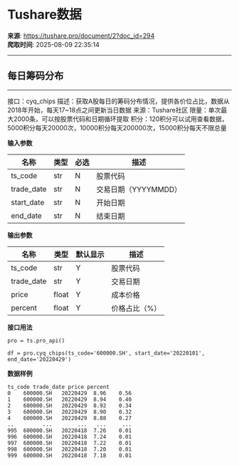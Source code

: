 # Tushare数据

**来源**: https://tushare.pro/document/2?doc_id=294  
**爬取时间**: 2025-08-09 22:35:14

---

## 每日筹码分布

---

接口：cyq\_chips
描述：获取A股每日的筹码分布情况，提供各价位占比，数据从2018年开始，每天17~18点之间更新当日数据
来源：Tushare社区
限量：单次最大2000条，可以按股票代码和日期循环提取
积分：120积分可以试用查看数据，5000积分每天20000次，10000积分每天200000次，15000积分每天不限总量

**输入参数**

| 名称 | 类型 | 必选 | 描述 |
| --- | --- | --- | --- |
| ts\_code | str | N | 股票代码 |
| trade\_date | str | N | 交易日期（YYYYMMDD） |
| start\_date | str | N | 开始日期 |
| end\_date | str | N | 结束日期 |

**输出参数**

| 名称 | 类型 | 默认显示 | 描述 |
| --- | --- | --- | --- |
| ts\_code | str | Y | 股票代码 |
| trade\_date | str | Y | 交易日期 |
| price | float | Y | 成本价格 |
| percent | float | Y | 价格占比（%） |

**接口用法**

```
pro = ts.pro_api()

df = pro.cyq_chips(ts_code='600000.SH', start_date='20220101', end_date='20220429')
```

**数据样例**

```
ts_code trade_date price percent
0    600000.SH   20220429  8.96    0.56
1    600000.SH   20220429  8.94    0.40
2    600000.SH   20220429  8.92    0.34
3    600000.SH   20220429  8.90    0.32
4    600000.SH   20220429  8.88    0.27
..         ...        ...   ...     ...
995  600000.SH   20220418  7.26    0.01
996  600000.SH   20220418  7.24    0.01
997  600000.SH   20220418  7.22    0.01
998  600000.SH   20220418  7.20    0.01
999  600000.SH   20220418  7.18    0.01
```
